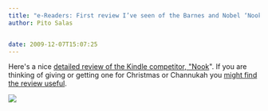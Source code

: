 ```yaml
---
title: "e-Readers: First review I’ve seen of the Barnes and Nobel ‘Nook’"
author: Pito Salas


date: 2009-12-07T15:07:25
---
```




Here's a nice [detailed review of the Kindle competitor,
"Nook](<http://technologizer.com/2009/12/06/nook-review/>)". If you are
thinking of giving or getting one for Christmas or Channukah you [might find
the review useful](<http://technologizer.com/2009/12/06/nook-review/>).

![](https://i0.wp.com/img.zemanta.com/pixy.gif?w=584)


